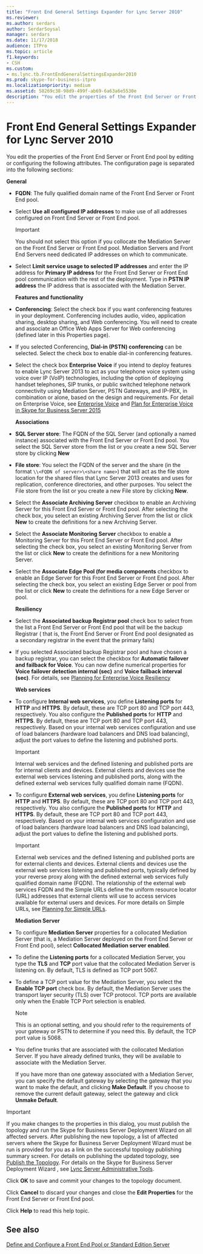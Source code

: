 ```yaml
---
title: "Front End General Settings Expander for Lync Server 2010"
ms.reviewer: 
ms.author: serdars
author: SerdarSoysal
manager: serdars
ms.date: 11/17/2018
audience: ITPro
ms.topic: article
f1.keywords:
- CSH
ms.custom:
- ms.lync.tb.FrontEndGeneralSettingsExpander2010
ms.prod: skype-for-business-itpro
ms.localizationpriority: medium
ms.assetid: 58269c38-98d9-499f-ab69-6a63a6e5530e
description: "You edit the properties of the Front End Server or Front End pool by editing or configuring the following attributes. The configuration page is separated into the following sections:"
---
```


# Front End General Settings Expander for Lync Server 2010

You edit the properties of the Front End Server or Front End pool by editing or configuring the following attributes. The configuration page is separated into the following sections:

 **General**

- **FQDN**: The fully qualified domain name of the Front End Server or Front End pool.

- Select **Use all configured IP addresses** to make use of all addresses configured on Front End Server or Front End pool.

    > [!IMPORTANT]
    > You should not select this option if you collocate the Mediation Server on the Front End Server or Front End pool. Mediation Servers and Front End Servers need dedicated IP addresses on which to communicate.

- Select **Limit service usage to selected IP addresses** and enter the IP address for **Primary IP address** for the Front End Server or Front End pool communication with the rest of the deployment. Type in **PSTN IP address** the IP address that is associated with the Mediation Server.

    **Features and functionality**

- **Conferencing**: Select the check box if you want conferencing features in your deployment. Conferencing includes audio, video, application sharing, desktop sharing, and Web conferencing. You will need to create and associate an Office Web Apps Server for Web conferencing (defined later in this Properties page).

- If you selected Conferencing, **Dial-in (PSTN) conferencing** can be selected. Select the check box to enable dial-in conferencing features.

- Select the check box **Enterprise Voice** if you intend to deploy features to enable Lync Server 2013 to act as your telephone voice system using voice over IP (VoIP) technologies, including the option of deploying handset telephones, SIP trunks, or public switched telephone network connectivity using Mediation Server, PSTN Gateways, and IP-PBX, in combination or alone, based on the design and requirements. For detail on Enterprise Voice, see [Enterprise Voice](/previous-versions/office/lync-server-2013/lync-server-2013-enterprise-voice) and [Plan for Enterprise Voice in Skype for Business Server 2015](../../plan-your-deployment/enterprise-voice-solution/enterprise-voice.md)

    **Associations**

- **SQL Server store**: The FQDN of the SQL Server (and optionally a named instance) associated with the Front End Server or Front End pool. You select the SQL Server store from the list or you create a new SQL Server store by clicking **New**

- **File store**: You select the FQDN of the server and the share (in the format  `\\<FQDN of server>\<share name>`) that will act as the file store location for the shared files that Lync Server 2013 creates and uses for replication, conference directories, and other purposes. You select the File store from the list or you create a new File store by clicking **New**.

- Select the **Associate Archiving Server** checkbox to enable an Archiving Server for this Front End Server or Front End pool. After selecting the check box, you select an existing Archiving Server from the list or click **New** to create the definitions for a new Archiving Server.

- Select the **Associate Monitoring Server** checkbox to enable a Monitoring Server for this Front End Server or Front End pool. After selecting the check box, you select an existing Monitoring Server from the list or click **New** to create the definitions for a new Monitoring Server.

- Select the **Associate Edge Pool (for media components** checkbox to enable an Edge Server for this Front End Server or Front End pool. After selecting the check box, you select an existing Edge Server or pool from the list or click **New** to create the definitions for a new Edge Server or pool.

  **Resiliency**

- Select the **Associated backup Registrar pool** check box to select from the list a Front End Server or Front End pool that will be the backup Registrar ( that is, the Front End Server or Front End pool designated as a secondary registrar in the event that the primary fails)

- If you selected Associated backup Registrar pool and have chosen a backup registrar, you can select the checkbox for **Automatic failover and failback for Voice**. You can now define numerical properties for **Voice failover detection internal (sec)** and **Voice failback interval (sec)**. For details, see [Planning for Enterprise Voice Resiliency](/previous-versions/office/lync-server-2013/lync-server-2013-planning-for-enterprise-voice-resiliency)

  **Web services**

- To configure **Internal web services**, you define **Listening ports** for **HTTP** and **HTTPS**. By default, these are TCP port 80 and TCP port 443, respectively. You also configure the **Published ports** for **HTTP** and **HTTPS**. By default, these are TCP port 80 and TCP port 443, respectively. Based on your internal web services configuration and use of load balancers (hardware load balancers and DNS load balancing), adjust the port values to define the listening and published ports.

    > [!IMPORTANT]
    > Internal web services and the defined listening and published ports are for internal clients and devices. External clients and devices use the external web services listening and published ports, along with the defined external web services fully qualified domain name (FQDN).

- To configure **External web services**, you define **Listening ports** for **HTTP** and **HTTPS**. By default, these are TCP port 80 and TCP port 443, respectively. You also configure the **Published ports** for **HTTP** and **HTTPS**. By default, these are TCP port 80 and TCP port 443, respectively. Based on your internal web services configuration and use of load balancers (hardware load balancers and DNS load balancing), adjust the port values to define the listening and published ports.

    > [!IMPORTANT]
    > External web services and the defined listening and published ports are for external clients and devices. External clients and devices use the external web services listening and published ports, typically defined by your reverse proxy along with the defined external web services fully qualified domain name (FQDN). The relationship of the external web services FQDN and the Simple URLs define the uniform resource locator (URL) addresses that external clients will use to access services available for external users and devices. For more details on Simple URLs, see [Planning for Simple URLs](/previous-versions/office/lync-server-2013/lync-server-2013-planning-for-simple-urls).

  **Mediation Server**

- To configure **Mediation Server** properties for a collocated Mediation Server (that is, a Mediation Server deployed on the Front End Server or Front End pool), select **Collocated Mediation server enabled**.

- To define the **Listening ports** for a collocated Mediation Server, you type the **TLS** and **TCP** port value that the collocated Mediation Server is listening on. By default, TLS is defined as TCP port 5067.

- To define a TCP port value for the Mediation Server, you select the **Enable TCP port** check box. By default, the Mediation Server uses the transport layer security (TLS) over TCP protocol. TCP ports are available only when the Enable TCP Port selection is enabled.

    > [!NOTE]
    > This is an optional setting, and you should refer to the requirements of your gateway or PSTN to determine if you need this. By default, the TCP port value is 5068.

- You define trunks that are associated with the collocated Mediation Server. If you have already defined trunks, they will be available to associate with the Mediation Server.

    If you have more than one gateway associated with a Mediation Server, you can specify the default gateway by selecting the gateway that you want to make the default, and clicking **Make Default**. If you choose to remove the current default gateway, select the gateway and click **Unmake Default**.

> [!IMPORTANT]
> If you make changes to the properties in this dialog, you must publish the topology and run the Skype for Business Server Deployment Wizard on all affected servers. After publishing the new topology, a list of affected servers where the Skype for Business Server Deployment Wizard must be run is provided for you as a link on the successful topology publishing summary screen. For details on publishing the updated topology, see [Publish the Topology](/previous-versions/office/lync-server-2013/lync-server-2013-publish-the-topology). For details on the Skype for Business Server Deployment Wizard , see [Lync Server Administrative Tools](/previous-versions/office/lync-server-2013/lync-server-2013-lync-server-administrative-tools).

Click **OK** to save and commit your changes to the topology document.

Click **Cancel** to discard your changes and close the **Edit Properties** for the Front End Server or Front End pool.

Click **Help** to read this help topic.

## See also

[Define and Configure a Front End Pool or Standard Edition Server](/previous-versions/office/lync-server-2013/lync-server-2013-define-and-configure-a-front-end-pool-or-standard-edition-server)